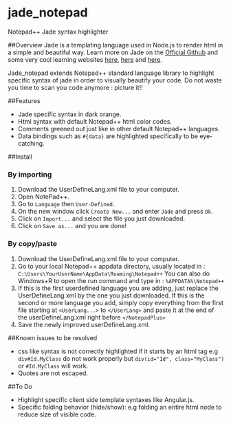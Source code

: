jade_notepad
============

Notepad++ Jade syntax highlighter


##Overview
Jade is a templating language used in Node.js to render html in a simple and beautiful way. 
Learn more on Jade on the [Official Github](https://github.com/visionmedia/jade/) and some very cool learning websites [here](http://www.learnjade.com/), [here](http://jade-lang.com/) and [here](http://naltatis.github.io/jade-syntax-docs/).

Jade_notepad extends Notepad++ standard language library to highlight specific syntax of jade in order to visually beautify your code.
Do not waste you time to scan you code anymore : picture it!!

##Features

* Jade specific syntax in dark orange.
* Html syntax with default Notepad++ html color codes.
* Comments greened out just like in other default Notepad++ languages.
* Data bindings such as `#{data}` are highlighted specifically to be eye-catching.


##Install

### By importing
1. Download the UserDefineLang.xml file to your computer.
2. Open NotePad++.
3. Go to `Language` then `User-Defined`.
4. On the new window click `Create New...` and enter `Jade` and press `Ok`.
5. Click on `Import...` and select the file you just downloaded.
6. Click on `Save as...` and you are done!


### By copy/paste
1. Download the UserDefineLang.xml file to your computer.
2. Go to your local Notepad++ appdata directory, usually located in :
`C:\Users\YourUserName\AppData\Roaming\Notepad++`
You can also do Windows+R to open the run command and type in : `%APPDATA%\Notepad++`
4. If this is the first userdefined language you are adding, 
   just replace the UserDefineLang.xml by the one you just downloaded. 
   If this is the second or more language you add, 
   simply copy everything from the first file starting at `<UserLang...>` 
   to `</UserLang>` and paste it at the end of the userDefineLang.xml right 
   before `</NotepadPlus>`
6. Save the newly improved userDefineLang.xml.

##Known issues to be resolved

* css like syntax is not correctly highlighted if it starts by an html tag e.g `div#Id.MyClass` do not work properly but `div(id="Id", class="MyClass")` or `#Id.MyClass` will work.
* Quotes are not escaped.

##To Do

* Highlight specific client side template syntaxes like Angular.js.
* Specific folding behavior (hide/show): e.g folding an entire html node to reduce size of visible code.
